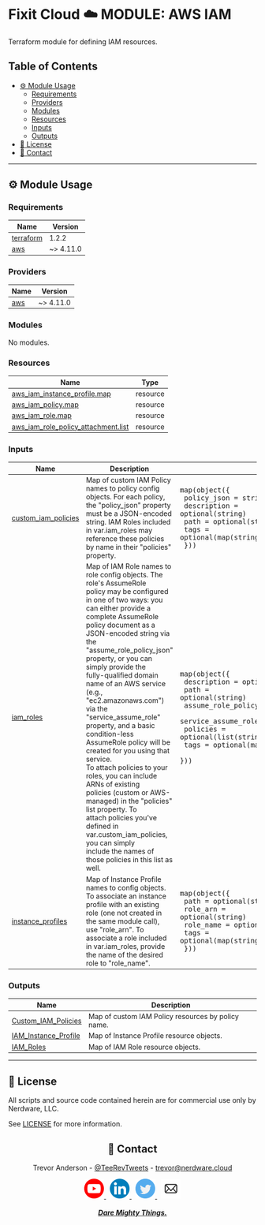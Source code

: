 <h1>Fixit Cloud ☁️ MODULE: AWS IAM</h2>

Terraform module for defining IAM resources.

<h2>Table of Contents</h2>

- [⚙️ Module Usage](#️-module-usage)
  - [Requirements](#requirements)
  - [Providers](#providers)
  - [Modules](#modules)
  - [Resources](#resources)
  - [Inputs](#inputs)
  - [Outputs](#outputs)
- [📝 License](#-license)
- [💬 Contact](#-contact)

<!-- BEGINNING OF PRE-COMMIT-TERRAFORM DOCS HOOK -->
<!-- prettier-ignore-start -->

---

## ⚙️ Module Usage

### Requirements

| Name                                                                     | Version   |
| ------------------------------------------------------------------------ | --------- |
| <a name="requirement_terraform"></a> [terraform](#requirement_terraform) | 1.2.2     |
| <a name="requirement_aws"></a> [aws](#requirement_aws)                   | ~> 4.11.0 |

### Providers

| Name                                             | Version   |
| ------------------------------------------------ | --------- |
| <a name="provider_aws"></a> [aws](#provider_aws) | ~> 4.11.0 |

### Modules

No modules.

### Resources

| Name                                                                                                                                          | Type     |
| --------------------------------------------------------------------------------------------------------------------------------------------- | -------- |
| [aws_iam_instance_profile.map](https://registry.terraform.io/providers/hashicorp/aws/latest/docs/resources/iam_instance_profile)              | resource |
| [aws_iam_policy.map](https://registry.terraform.io/providers/hashicorp/aws/latest/docs/resources/iam_policy)                                  | resource |
| [aws_iam_role.map](https://registry.terraform.io/providers/hashicorp/aws/latest/docs/resources/iam_role)                                      | resource |
| [aws_iam_role_policy_attachment.list](https://registry.terraform.io/providers/hashicorp/aws/latest/docs/resources/iam_role_policy_attachment) | resource |

### Inputs

| Name                                                                                       | Description                                                                                                                                                                                                                                                                                                                                                                                                                                                                                                                                                                                                                                                                                                                                                                                           | Type                                                                                                                                                                                                                                                            | Default | Required |
| ------------------------------------------------------------------------------------------ | ----------------------------------------------------------------------------------------------------------------------------------------------------------------------------------------------------------------------------------------------------------------------------------------------------------------------------------------------------------------------------------------------------------------------------------------------------------------------------------------------------------------------------------------------------------------------------------------------------------------------------------------------------------------------------------------------------------------------------------------------------------------------------------------------------- | --------------------------------------------------------------------------------------------------------------------------------------------------------------------------------------------------------------------------------------------------------------- | ------- | :------: |
| <a name="input_custom_iam_policies"></a> [custom_iam_policies](#input_custom_iam_policies) | Map of custom IAM Policy names to policy config objects. For each policy,<br>the "policy_json" property must be a JSON-encoded string. IAM Roles included<br>in var.iam_roles may reference these policies by name in their "policies"<br>property.                                                                                                                                                                                                                                                                                                                                                                                                                                                                                                                                                   | <pre>map(object({<br> policy_json = string<br> description = optional(string)<br> path = optional(string)<br> tags = optional(map(string))<br> }))</pre>                                                                                                        | `{}`    |    no    |
| <a name="input_iam_roles"></a> [iam_roles](#input_iam_roles)                               | Map of IAM Role names to role config objects. The role's AssumeRole<br>policy may be configured in one of two ways: you can either provide a<br>complete AssumeRole policy document as a JSON-encoded string via the<br>"assume_role_policy_json" property, or you can simply provide the<br>fully-qualified domain name of an AWS service (e.g., "ec2.amazonaws.com")<br>via the "service_assume_role" property, and a basic condition-less<br>AssumeRole policy will be created for you using that service.<br>To attach policies to your roles, you can include ARNs of existing<br>policies (custom or AWS-managed) in the "policies" list property. To<br>attach policies you've defined in var.custom_iam_policies, you can simply<br>include the names of those policies in this list as well. | <pre>map(object({<br> description = optional(string)<br> path = optional(string)<br> assume_role_policy_json = optional(string)<br> service_assume_role = optional(string)<br> policies = optional(list(string))<br> tags = optional(map(string))<br> }))</pre> | `{}`    |    no    |
| <a name="input_instance_profiles"></a> [instance_profiles](#input_instance_profiles)       | Map of Instance Profile names to config objects. To associate an instance<br>profile with an existing role (one not created in the same module call),<br>use "role_arn". To associate a role included in var.iam_roles, provide<br>the name of the desired role to "role_name".                                                                                                                                                                                                                                                                                                                                                                                                                                                                                                                       | <pre>map(object({<br> path = optional(string)<br> role_arn = optional(string)<br> role_name = optional(string)<br> tags = optional(map(string))<br> }))</pre>                                                                                                   | `{}`    |    no    |

### Outputs

| Name                                                                                            | Description                                        |
| ----------------------------------------------------------------------------------------------- | -------------------------------------------------- |
| <a name="output_Custom_IAM_Policies"></a> [Custom_IAM_Policies](#output_Custom_IAM_Policies)    | Map of custom IAM Policy resources by policy name. |
| <a name="output_IAM_Instance_Profile"></a> [IAM_Instance_Profile](#output_IAM_Instance_Profile) | Map of Instance Profile resource objects.          |
| <a name="output_IAM_Roles"></a> [IAM_Roles](#output_IAM_Roles)                                  | Map of IAM Role resource objects.                  |

---

## 📝 License

All scripts and source code contained herein are for commercial use only by Nerdware, LLC.

See [LICENSE](/LICENSE) for more information.

<div align="center" style="margin-top:30px;">

## 💬 Contact

Trevor Anderson - [@TeeRevTweets](https://twitter.com/teerevtweets) - [trevor@nerdware.cloud](mailto:trevor@nerdware.cloud)

  <a href="https://www.youtube.com/channel/UCguSCK_j1obMVXvv-DUS3ng">
    <img src="https://github.com/trevor-anderson/trevor-anderson/blob/main/assets/YouTube_icon_circle.svg" height="40" />
  </a>
  &nbsp;
  <a href="https://www.linkedin.com/in/trevor-anderson-3a3b0392/">
    <img src="https://github.com/trevor-anderson/trevor-anderson/blob/main/assets/LinkedIn_icon_circle.svg" height="40" />
  </a>
  &nbsp;
  <a href="https://twitter.com/TeeRevTweets">
    <img src="https://github.com/trevor-anderson/trevor-anderson/blob/main/assets/Twitter_icon_circle.svg" height="40" />
  </a>
  &nbsp;
  <a href="mailto:trevor@nerdware.cloud">
    <img src="https://github.com/trevor-anderson/trevor-anderson/blob/main/assets/email_icon_circle.svg" height="40" />
  </a>
  <br><br>

  <a href="https://daremightythings.co/">
    <strong><i>Dare Mighty Things.</i></strong>
  </a>

</div>
<!-- prettier-ignore-end -->
<!-- END OF PRE-COMMIT-TERRAFORM DOCS HOOK -->
